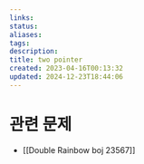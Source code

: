 ```yaml
---
links:
status:
aliases: 
tags: 
description:
title: two pointer
created: 2023-04-16T00:13:32
updated: 2024-12-23T18:44:06
---
```


# 관련 문제

- [[Double Rainbow boj 23567]]
